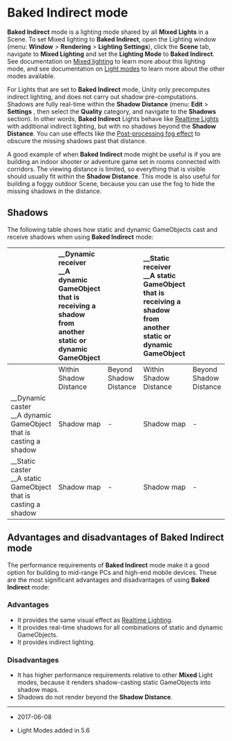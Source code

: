 # Baked Indirect mode

__Baked Indirect__ mode is a lighting mode shared by all __Mixed Lights__ in a Scene. To set Mixed lighting to __Baked Indirect__, open the Lighting window (menu: __Window__ &gt; __Rendering__ &gt; __Lighting Settings__), click the __Scene__ tab, navigate to __Mixed Lighting__ and set the __Lighting Mode__ to __Baked Indirect__. See documentation on [Mixed lighting](LightMode-Mixed) to learn more about this lighting mode, and see documentation on [Light modes](LightModes) to learn more about the other modes available.  

For Lights that are set to __Baked Indirect__ mode, Unity only precomputes indirect lighting, and does not carry out shadow pre-computations. Shadows are fully real-time within the __Shadow Distance__ (menu: __Edit__ > __Settings__ , then select the __Quality__ category, and navigate to the __Shadows__ section). In other words, __Baked Indirect__ Lights behave like [Realtime Lights](LightMode-Realtime) with additional indirect lighting, but with no shadows beyond the __Shadow Distance__. You can use effects like the [Post-processing fog effect](PostProcessing-Fog) to obscure the missing shadows past that distance.

A good example of when __Baked Indirect__ mode might be useful is if you are building an indoor shooter or adventure game set in rooms connected with corridors. The viewing distance is limited, so everything that is visible should usually fit within the __Shadow Distance__. This mode is also useful for building a foggy outdoor Scene, because you can use the fog to hide the missing shadows in the distance.

## Shadows

The following table shows how static and dynamic GameObjects cast and receive shadows when using __Baked Indirect__ mode:

| | __Dynamic receiver<br/>__A dynamic GameObject that is receiving a shadow from another static or dynamic GameObject |  | __Static receiver<br/>__A static GameObject that is receiving a shadow from another static or dynamic GameObject ||
|:---|:---|:---|:---|:---|
| | Within Shadow Distance | Beyond Shadow Distance | Within Shadow Distance | Beyond Shadow Distance |
| __Dynamic caster<br/>__A dynamic GameObject that is casting a shadow| Shadow map | - | Shadow map | - |
| __Static caster<br/>__A static GameObject that is casting a shadow| Shadow map | - | Shadow map | - |

## Advantages and disadvantages of Baked Indirect mode

The performance requirements of __Baked Indirect__ mode make it a good option for building to mid-range PCs and high-end mobile devices. These are the most significant advantages and disadvantages of using __Baked Indirect__ mode:

### Advantages

* It provides the same visual effect as [Realtime Lighting](LightMode-Realtime).
* It provides real-time shadows for all combinations of static and dynamic GameObjects.
* It provides indirect lighting.

### Disadvantages

* It has higher performance requirements relative to other __Mixed__ Light modes, because it renders shadow-casting static GameObjects into shadow maps.
* Shadows do not render beyond the __Shadow Distance__.

---

* <span class="page-edit"> 2017-06-08  <!-- include IncludeTextNewPageSomeEdit --></span>

* <span class="page-history">Light Modes added in 5.6</span>